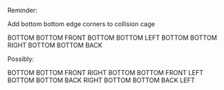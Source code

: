Reminder:


Add bottom bottom edge corners to collision cage

BOTTOM BOTTOM FRONT
BOTTOM BOTTOM LEFT
BOTTOM BOTTOM RIGHT
BOTTOM BOTTOM BACK


Possibly:

BOTTOM BOTTOM FRONT RIGHT
BOTTOM BOTTOM FRONT LEFT
BOTTOM BOTTOM BACK RIGHT
BOTTOM BOTTOM BACK LEFT




